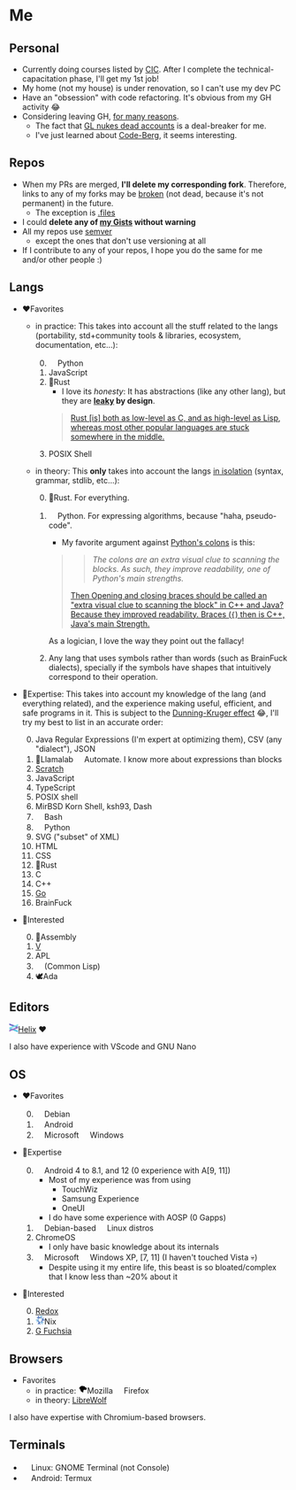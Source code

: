 # Me

## Personal
- Currently doing courses listed by [CIC](https://cincinnatus.edu.do). After I complete the technical-capacitation phase, I'll get my 1st job!
- My home (not my house) is under renovation, so I can't use my dev PC
- Have an "obsession" with code refactoring. It's obvious from my GH activity 😂
- Considering leaving GH, [for many reasons](https://gavinhoward.com/2020/04/i-am-moving-away-from-github).
	- The fact that [GL nukes dead accounts](https://about.gitlab.com/privacy/#how-does-gitLab-secure-my-personal-data) is a deal-breaker for me.
	- I've just learned about [Code-Berg](https://codeberg.org), it seems interesting.

## Repos
- When my PRs are merged, **I'll delete my corresponding fork**. Therefore, links to any of my forks may be [broken](https://en.wikipedia.org/wiki/Link_rot) (not dead, because it's not permanent) in the future.
	- The exception is [.files](https://github.com/Rudxain/dotfiles)
- I could **delete any of [my Gists](https://gist.github.com/Rudxain) without warning**
- All my repos use [semver](https://semver.org)
	- except the ones that don't use versioning at all
- If I contribute to any of your repos, I hope you do the same for me and/or other people :)

## Langs
- ❤Favorites
	- in practice:
	This takes into account all the stuff related to the langs (portability, std+community tools & libraries, ecosystem, documentation, etc...):
	
		0. <img src=https://s3.dualstack.us-east-2.amazonaws.com/pythondotorg-assets/media/files/python-logo-only.svg width=16em height=16em loading=lazy>Python
		1. JavaScript
		2. 🦀Rust
			- I love its _honesty_: It has abstractions (like any other lang), but they are **[leaky](https://www.joelonsoftware.com/2002/11/11/the-law-of-leaky-abstractions) by design**.
			> [Rust \[is\] both as low-level as C, and as high-level as Lisp, whereas most other popular languages are stuck somewhere in the middle.](https://github.com/0atman/noboilerplate/blob/1eab51863994129b0c31f1d6925c5bd6299f4dc9/scripts/03-rust-turtles-all-the-way-down.md) 
		4. POSIX Shell

	- in theory:
	This **only** takes into account the langs [in isolation](https://en.wikipedia.org/wiki/Spherical_cow) (syntax, grammar, stdlib, etc...):
	
		0. 🦀Rust. For everything.
		1. <img src=https://s3.dualstack.us-east-2.amazonaws.com/pythondotorg-assets/media/files/python-logo-only.svg width=16em height=16em loading=lazy>Python. For expressing algorithms, because "haha, pseudo-code".
			- My favorite argument against [Python's colons](https://docs.python.org/3/faq/design.html#why-are-colons-required-for-the-if-while-def-class-statements) is this:
			> > _The colons are an extra visual clue to scanning the blocks. As such, they improve readability, one of Python's main strengths._
			> 
			> [Then Opening and closing braces should be called an "extra visual clue to scanning the block" in C++ and Java? Because they improved readability. Braces (`{`) then is C++, Java's main Strength.](https://wiki.c2.com/?SyntacticallySignificantWhitespaceConsideredHarmful)
			
			As a logician, I love the way they point out the fallacy!
		3. Any lang that uses symbols rather than words (such as BrainFuck dialects), specially if the symbols have shapes that intuitively correspond to their operation.

- 🧠Expertise: This takes into account my knowledge of the lang (and everything related), and the experience making useful, efficient, and safe programs in it.
This is subject to the [Dunning-Kruger effect](https://en.wikipedia.org/wiki/Dunning%E2%80%93Kruger_effect) 😂, I'll try my best to list in an accurate order:

	0. Java Regular Expressions (I'm expert at optimizing them), CSV (any "dialect"), JSON
	1. 🦙Llamalab <img src=https://llamalab.com/img/automate/ic_launcher-128.png width=16em height=16em loading=lazy>Automate. I know more about expressions than blocks
	2. [Scratch](https://scratch.mit.edu)
	3. JavaScript
	4. TypeScript
	5. POSIX shell
	6. MirBSD Korn Shell, ksh93, Dash
	7. <img src=https://raw.githubusercontent.com/odb/official-bash-logo/master/assets/Logos/Icons/SVG/16x16.svg width=16em height=16em loading=lazy>Bash
	8. <img src=https://s3.dualstack.us-east-2.amazonaws.com/pythondotorg-assets/media/files/python-logo-only.svg width=16em height=16em loading=lazy>Python
	9. SVG ("subset" of XML)
	10. HTML
	11. CSS
	12. 🦀Rust
	13. C
	14. C++
	15. [Go](https://github.com/golang/go)
	16. BrainFuck

- 👀Interested

	0. 💾Assembly
	1. [V](https://github.com/vlang/v)
	2. APL
	3. <img src=https://upload.wikimedia.org/wikipedia/commons/4/48/Lisp_logo.svg width=16em height=16em loading=lazy>(Common Lisp)
	4. 🕊Ada

## Editors
<img src=https://raw.githubusercontent.com/helix-editor/helix/master/logo.svg width=16em height=16em loading=lazy>[Helix](https://github.com/helix-editor/helix) ❤

I also have experience with VScode and GNU Nano

## OS
- ❤Favorites

	0. <img src=https://www.debian.org/logos/openlogo-nd.svg width=16em height=16em loading=lazy>Debian
	1. <img src=https://upload.wikimedia.org/wikipedia/commons/e/e0/Android_robot_%282014-2019%29.svg width=16em height=16em loading=lazy>Android
	2. <img src=https://upload.wikimedia.org/wikipedia/commons/2/25/Microsoft_icon.svg width=16em height=16em loading=lazy>Microsoft <img src=https://upload.wikimedia.org/wikipedia/commons/4/48/Windows_logo_-_2012_%28dark_blue%29.svg width=16em height=16em loading=lazy>Windows

- 🧠Expertise

	0. <img src=https://upload.wikimedia.org/wikipedia/commons/e/e0/Android_robot_%282014-2019%29.svg width=16em height=16em loading=lazy>Android 4 to 8.1, and 12 (0 experience with A\[9, 11])
		- Most of my experience was from using
			- TouchWiz
			- Samsung Experience
			- OneUI
		- I do have some experience with AOSP (0 Gapps)
	2. <img src=https://www.debian.org/logos/openlogo-nd.svg width=16em height=16em loading=lazy>Debian-based <img src=https://upload.wikimedia.org/wikipedia/commons/3/3c/TuxFlat.svg width=16em height=16em loading=lazy>Linux distros 
	3. ChromeOS
		- I only have basic knowledge about its internals
	5. <img src=https://upload.wikimedia.org/wikipedia/commons/2/25/Microsoft_icon.svg width=16em height=16em loading=lazy>Microsoft <img src=https://upload.wikimedia.org/wikipedia/commons/4/48/Windows_logo_-_2012_%28dark_blue%29.svg width=16em height=16em loading=lazy>Windows XP, \[7, 11] (I haven't touched Vista 💀)
		- Despite using it my entire life, this beast is so bloated/complex that I know less than ~20% about it

- 👀Interested

	0. [Redox](https://www.redox-os.org)
	1. <img src=https://raw.githubusercontent.com/NixOS/nixos-artwork/master/logo/nix-snowflake.svg width=16em height=16em loading=lazy>Nix
	2. [G Fuchsia](https://fuchsia.dev)

## Browsers
- Favorites
	- in practice: <img src=https://raw.githubusercontent.com/mdn/yari/2720d1f9998be94428a822dcc06946d6a53879d0/client/src/assets/dino.svg width=16em height=16em loading=lazy>Mozilla <img src=https://upload.wikimedia.org/wikipedia/commons/a/a0/Firefox_logo%2C_2019.svg width=16em height=16em loading=lazy>Firefox
	- in theory: [LibreWolf](https://librewolf.net)

I also have expertise with Chromium-based browsers.

## Terminals

- <img src=https://upload.wikimedia.org/wikipedia/commons/3/3c/TuxFlat.svg width=16em height=16em loading=lazy>Linux: GNOME Terminal (not Console)
- <img src=https://upload.wikimedia.org/wikipedia/commons/e/e0/Android_robot_%282014-2019%29.svg width=16em height=16em loading=lazy>Android: Termux
